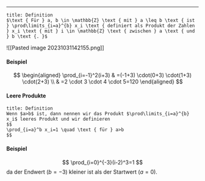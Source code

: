 ***

```ad-important
title: Definition
$\text { Für } a, b \in \mathbb{Z} \text { mit } a \leq b \text { ist } \prod\limits_{i=a}^{b} x_i \text { definiert als Produkt der Zahlen } x_i \text { mit } i \in \mathbb{Z} \text { zwischen } a \text { und } b \text {. }$

```


![[Pasted image 20231031142155.png]]

#### Beispiel

$$
\begin{aligned}
\prod_{i=-1}^2(i+3) & =(-1+3) \cdot(0+3) \cdot(1+3) \cdot(2+3) \\
& =2 \cdot 3 \cdot 4 \cdot 5=120
\end{aligned}
$$

#### Leere Produkte

```ad-important
title: Definition
Wenn $a>b$ ist, dann nennen wir das Produkt $\prod\limits_{i=a}^{b} x_i$ leeres Produkt und wir definieren
$$
\prod_{i=a}^b x_i=1 \quad \text { für } a>b
$$

```

#### Beispiel

$$
\prod_{i=0}^{-3}(i-2)^3=1
$$
da der Endwert $(b=-3)$ kleiner ist als der Startwert $(a=0)$.